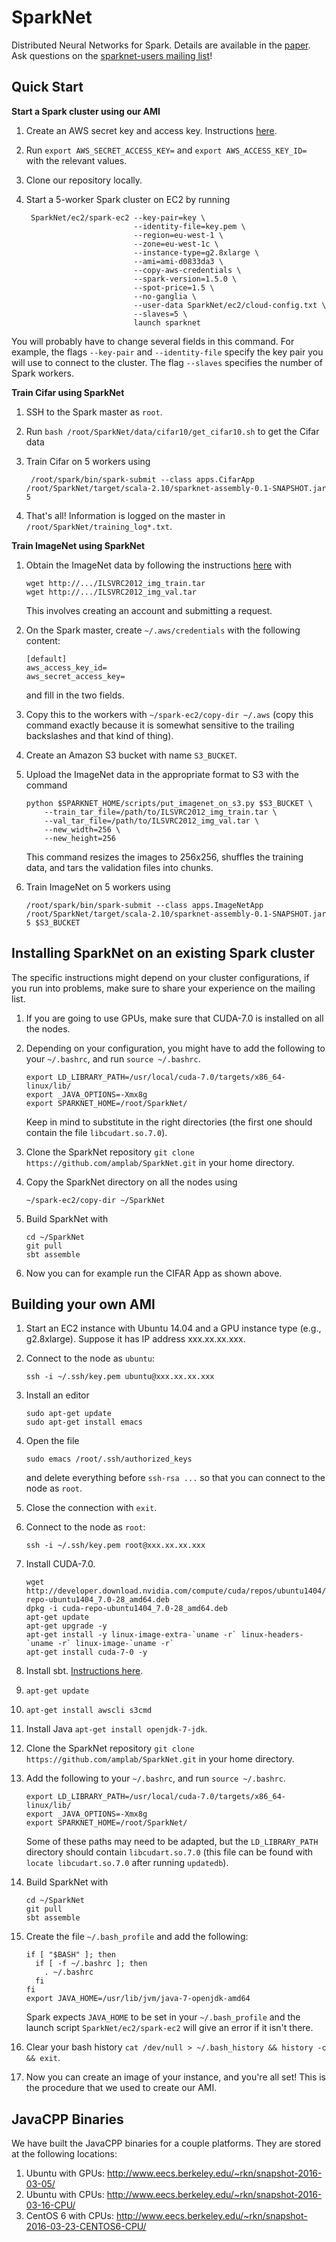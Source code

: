 # SparkNet
Distributed Neural Networks for Spark.
Details are available in the [paper](http://arxiv.org/abs/1511.06051).
Ask questions on the [sparknet-users mailing list](https://groups.google.com/forum/#!forum/sparknet-users)!

## Quick Start
**Start a Spark cluster using our AMI**

1. Create an AWS secret key and access key. Instructions [here](http://docs.aws.amazon.com/AWSSimpleQueueService/latest/SQSGettingStartedGuide/AWSCredentials.html).
2. Run `export AWS_SECRET_ACCESS_KEY=` and `export AWS_ACCESS_KEY_ID=` with the relevant values.
3. Clone our repository locally.
4. Start a 5-worker Spark cluster on EC2 by running

        SparkNet/ec2/spark-ec2 --key-pair=key \
                               --identity-file=key.pem \
                               --region=eu-west-1 \
                               --zone=eu-west-1c \
                               --instance-type=g2.8xlarge \
                               --ami=ami-d0833da3 \
                               --copy-aws-credentials \
                               --spark-version=1.5.0 \
                               --spot-price=1.5 \
                               --no-ganglia \
                               --user-data SparkNet/ec2/cloud-config.txt \
                               --slaves=5 \
                               launch sparknet
You will probably have to change several fields in this command.
For example, the flags `--key-pair` and `--identity-file` specify the key pair you will use to connect to the cluster.
The flag `--slaves` specifies the number of Spark workers.

**Train Cifar using SparkNet**

1. SSH to the Spark master as `root`.
2. Run `bash /root/SparkNet/data/cifar10/get_cifar10.sh` to get the Cifar data
3. Train Cifar on 5 workers using

        /root/spark/bin/spark-submit --class apps.CifarApp /root/SparkNet/target/scala-2.10/sparknet-assembly-0.1-SNAPSHOT.jar 5
4. That's all! Information is logged on the master in `/root/SparkNet/training_log*.txt`.

**Train ImageNet using SparkNet**

1. Obtain the ImageNet data by following the instructions [here](http://www.image-net.org/download-images) with

    ```
    wget http://.../ILSVRC2012_img_train.tar
    wget http://.../ILSVRC2012_img_val.tar
    ```
    This involves creating an account and submitting a request.
2. On the Spark master, create `~/.aws/credentials` with the following content:

    ```
    [default]
    aws_access_key_id=
    aws_secret_access_key=
    ```
    and fill in the two fields.
3. Copy this to the workers with `~/spark-ec2/copy-dir ~/.aws` (copy this command exactly because it is somewhat sensitive to the trailing backslashes and that kind of thing).
4. Create an Amazon S3 bucket with name `S3_BUCKET`.
5. Upload the ImageNet data in the appropriate format to S3 with the command

    ```
    python $SPARKNET_HOME/scripts/put_imagenet_on_s3.py $S3_BUCKET \
        --train_tar_file=/path/to/ILSVRC2012_img_train.tar \
        --val_tar_file=/path/to/ILSVRC2012_img_val.tar \
        --new_width=256 \
        --new_height=256
    ```
    This command resizes the images to 256x256, shuffles the training data, and tars the validation files into chunks.
6. Train ImageNet on 5 workers using

    ```
    /root/spark/bin/spark-submit --class apps.ImageNetApp /root/SparkNet/target/scala-2.10/sparknet-assembly-0.1-SNAPSHOT.jar 5 $S3_BUCKET
    ```

## Installing SparkNet on an existing Spark cluster

The specific instructions might depend on your cluster configurations, if you run into problems, make sure to share your experience on the mailing list.

1. If you are going to use GPUs, make sure that CUDA-7.0 is installed on all the nodes.

2. Depending on your configuration, you might have to add the following to your `~/.bashrc`, and run `source ~/.bashrc`.

    ```
    export LD_LIBRARY_PATH=/usr/local/cuda-7.0/targets/x86_64-linux/lib/
    export _JAVA_OPTIONS=-Xmx8g
    export SPARKNET_HOME=/root/SparkNet/
    ```

    Keep in mind to substitute in the right directories (the first one should contain the file `libcudart.so.7.0`).

2. Clone the SparkNet repository `git clone https://github.com/amplab/SparkNet.git` in your home directory.

3. Copy the SparkNet directory on all the nodes using

    ```
    ~/spark-ec2/copy-dir ~/SparkNet
    ```

3. Build SparkNet with

    ```
    cd ~/SparkNet
    git pull
    sbt assemble
    ```

4. Now you can for example run the CIFAR App as shown above.

## Building your own AMI

1. Start an EC2 instance with Ubuntu 14.04 and a GPU instance type (e.g., g2.8xlarge). Suppose it has IP address xxx.xx.xx.xxx.
2. Connect to the node as `ubuntu`:

    ```
    ssh -i ~/.ssh/key.pem ubuntu@xxx.xx.xx.xxx
    ```
3. Install an editor

    ```
    sudo apt-get update
    sudo apt-get install emacs
    ```
4. Open the file

    ```
    sudo emacs /root/.ssh/authorized_keys
    ```
    and delete everything before `ssh-rsa ...` so that you can connect to the node as `root`.
5. Close the connection with `exit`.
6. Connect to the node as `root`:

    ```
    ssh -i ~/.ssh/key.pem root@xxx.xx.xx.xxx
    ```
7. Install CUDA-7.0.

    ```
    wget http://developer.download.nvidia.com/compute/cuda/repos/ubuntu1404/x86_64/cuda-repo-ubuntu1404_7.0-28_amd64.deb
    dpkg -i cuda-repo-ubuntu1404_7.0-28_amd64.deb
    apt-get update
    apt-get upgrade -y
    apt-get install -y linux-image-extra-`uname -r` linux-headers-`uname -r` linux-image-`uname -r`
    apt-get install cuda-7-0 -y
    ```
10. Install sbt. [Instructions here](http://www.scala-sbt.org/0.13/docs/Installing-sbt-on-Linux.html).
11. `apt-get update`
12. `apt-get install awscli s3cmd`
13. Install Java `apt-get install openjdk-7-jdk`.
14. Clone the SparkNet repository `git clone https://github.com/amplab/SparkNet.git` in your home directory.
15. Add the following to your `~/.bashrc`, and run `source ~/.bashrc`.

    ```
    export LD_LIBRARY_PATH=/usr/local/cuda-7.0/targets/x86_64-linux/lib/
    export _JAVA_OPTIONS=-Xmx8g
    export SPARKNET_HOME=/root/SparkNet/
    ```
    Some of these paths may need to be adapted, but the `LD_LIBRARY_PATH` directory should contain `libcudart.so.7.0` (this file can be found with `locate libcudart.so.7.0` after running `updatedb`).
16. Build SparkNet with

    ```
    cd ~/SparkNet
    git pull
    sbt assemble
    ```
17. Create the file `~/.bash_profile` and add the following:

    ```
    if [ "$BASH" ]; then
      if [ -f ~/.bashrc ]; then
        . ~/.bashrc
      fi
    fi
    export JAVA_HOME=/usr/lib/jvm/java-7-openjdk-amd64
    ```
    Spark expects `JAVA_HOME` to be set in your `~/.bash_profile` and the launch script `SparkNet/ec2/spark-ec2` will give an error if it isn't there.
18. Clear your bash history `cat /dev/null > ~/.bash_history && history -c && exit`.
19. Now you can create an image of your instance, and you're all set! This is the procedure that we used to create our AMI.

## JavaCPP Binaries

We have built the JavaCPP binaries for a couple platforms.
They are stored at the following locations:

1. Ubuntu with GPUs: http://www.eecs.berkeley.edu/~rkn/snapshot-2016-03-05/
2. Ubuntu with CPUs: http://www.eecs.berkeley.edu/~rkn/snapshot-2016-03-16-CPU/
3. CentOS 6 with CPUs: http://www.eecs.berkeley.edu/~rkn/snapshot-2016-03-23-CENTOS6-CPU/

